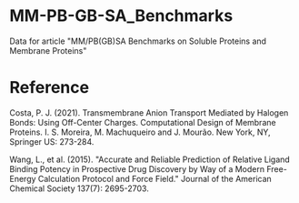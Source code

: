 # MM-PB-GB-SA_Benchmarks

Data for article "MM/PB(GB)SA Benchmarks on Soluble Proteins and Membrane Proteins"



# Reference

Costa, P. J. (2021). Transmembrane Anion Transport Mediated by Halogen Bonds: Using Off-Center Charges. Computational Design of Membrane Proteins. I. S. Moreira, M. Machuqueiro and J. Mourão. New York, NY, Springer US: 273-284.

Wang, L., et al. (2015). "Accurate and Reliable Prediction of Relative Ligand Binding Potency in Prospective Drug Discovery by Way of a Modern Free-Energy Calculation Protocol and Force Field." Journal of the American Chemical Society 137(7): 2695-2703.

